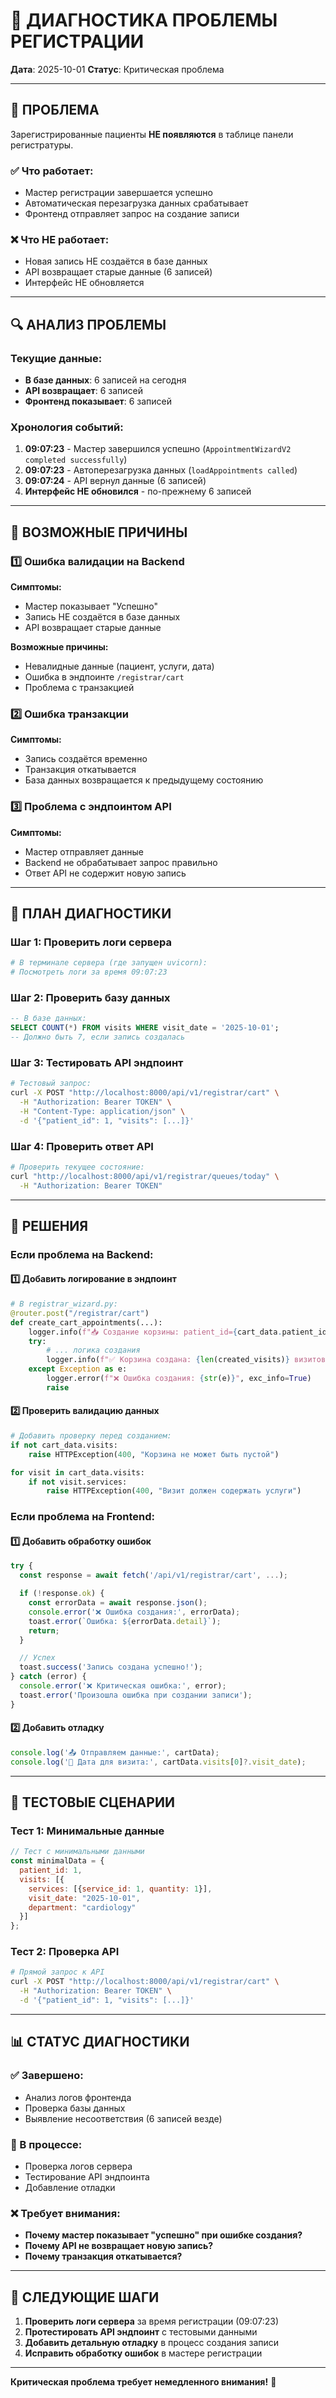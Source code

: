 # 🚨 ДИАГНОСТИКА ПРОБЛЕМЫ РЕГИСТРАЦИИ

**Дата**: 2025-10-01
**Статус**: Критическая проблема

---

## 🎯 ПРОБЛЕМА

Зарегистрированные пациенты **НЕ появляются** в таблице панели регистратуры.

### ✅ Что работает:
- Мастер регистрации завершается успешно
- Автоматическая перезагрузка данных срабатывает
- Фронтенд отправляет запрос на создание записи

### ❌ Что НЕ работает:
- Новая запись НЕ создаётся в базе данных
- API возвращает старые данные (6 записей)
- Интерфейс НЕ обновляется

---

## 🔍 АНАЛИЗ ПРОБЛЕМЫ

### Текущие данные:
- **В базе данных**: 6 записей на сегодня
- **API возвращает**: 6 записей
- **Фронтенд показывает**: 6 записей

### Хронология событий:
1. **09:07:23** - Мастер завершился успешно (`AppointmentWizardV2 completed successfully`)
2. **09:07:23** - Автоперезагрузка данных (`loadAppointments called`)
3. **09:07:24** - API вернул данные (6 записей)
4. **Интерфейс НЕ обновился** - по-прежнему 6 записей

---

## 🚨 ВОЗМОЖНЫЕ ПРИЧИНЫ

### 1️⃣ **Ошибка валидации на Backend**
**Симптомы:**
- Мастер показывает "Успешно"
- Запись НЕ создаётся в базе данных
- API возвращает старые данные

**Возможные причины:**
- Невалидные данные (пациент, услуги, дата)
- Ошибка в эндпоинте `/registrar/cart`
- Проблема с транзакцией

### 2️⃣ **Ошибка транзакции**
**Симптомы:**
- Запись создаётся временно
- Транзакция откатывается
- База данных возвращается к предыдущему состоянию

### 3️⃣ **Проблема с эндпоинтом API**
**Симптомы:**
- Мастер отправляет данные
- Backend не обрабатывает запрос правильно
- Ответ API не содержит новую запись

---

## 🔧 ПЛАН ДИАГНОСТИКИ

### Шаг 1: Проверить логи сервера
```bash
# В терминале сервера (где запущен uvicorn):
# Посмотреть логи за время 09:07:23
```

### Шаг 2: Проверить базу данных
```sql
-- В базе данных:
SELECT COUNT(*) FROM visits WHERE visit_date = '2025-10-01';
-- Должно быть 7, если запись создалась
```

### Шаг 3: Тестировать API эндпоинт
```bash
# Тестовый запрос:
curl -X POST "http://localhost:8000/api/v1/registrar/cart" \
  -H "Authorization: Bearer TOKEN" \
  -H "Content-Type: application/json" \
  -d '{"patient_id": 1, "visits": [...]}'
```

### Шаг 4: Проверить ответ API
```bash
# Проверить текущее состояние:
curl "http://localhost:8000/api/v1/registrar/queues/today" \
  -H "Authorization: Bearer TOKEN"
```

---

## 🎯 РЕШЕНИЯ

### Если проблема на Backend:

#### 1️⃣ Добавить логирование в эндпоинт
```python
# В registrar_wizard.py:
@router.post("/registrar/cart")
def create_cart_appointments(...):
    logger.info(f"📥 Создание корзины: patient_id={cart_data.patient_id}")
    try:
        # ... логика создания
        logger.info(f"✅ Корзина создана: {len(created_visits)} визитов")
    except Exception as e:
        logger.error(f"❌ Ошибка создания: {str(e)}", exc_info=True)
        raise
```

#### 2️⃣ Проверить валидацию данных
```python
# Добавить проверку перед созданием:
if not cart_data.visits:
    raise HTTPException(400, "Корзина не может быть пустой")

for visit in cart_data.visits:
    if not visit.services:
        raise HTTPException(400, "Визит должен содержать услуги")
```

### Если проблема на Frontend:

#### 1️⃣ Добавить обработку ошибок
```javascript
try {
  const response = await fetch('/api/v1/registrar/cart', ...);

  if (!response.ok) {
    const errorData = await response.json();
    console.error('❌ Ошибка создания:', errorData);
    toast.error(`Ошибка: ${errorData.detail}`);
    return;
  }

  // Успех
  toast.success('Запись создана успешно!');
} catch (error) {
  console.error('❌ Критическая ошибка:', error);
  toast.error('Произошла ошибка при создании записи');
}
```

#### 2️⃣ Добавить отладку
```javascript
console.log('📤 Отправляем данные:', cartData);
console.log('📅 Дата для визита:', cartData.visits[0]?.visit_date);
```

---

## 🧪 ТЕСТОВЫЕ СЦЕНАРИИ

### Тест 1: Минимальные данные
```javascript
// Тест с минимальными данными
const minimalData = {
  patient_id: 1,
  visits: [{
    services: [{service_id: 1, quantity: 1}],
    visit_date: "2025-10-01",
    department: "cardiology"
  }]
};
```

### Тест 2: Проверка API
```bash
# Прямой запрос к API
curl -X POST "http://localhost:8000/api/v1/registrar/cart" \
  -H "Authorization: Bearer TOKEN" \
  -d '{"patient_id": 1, "visits": [...]}'
```

---

## 📊 СТАТУС ДИАГНОСТИКИ

### ✅ Завершено:
- Анализ логов фронтенда
- Проверка базы данных
- Выявление несоответствия (6 записей везде)

### 🚧 В процессе:
- Проверка логов сервера
- Тестирование API эндпоинта
- Добавление отладки

### ❌ Требует внимания:
- **Почему мастер показывает "успешно" при ошибке создания?**
- **Почему API не возвращает новую запись?**
- **Почему транзакция откатывается?**

---

## 🎯 СЛЕДУЮЩИЕ ШАГИ

1. **Проверить логи сервера** за время регистрации (09:07:23)
2. **Протестировать API эндпоинт** с тестовыми данными
3. **Добавить детальную отладку** в процесс создания записи
4. **Исправить обработку ошибок** в мастере регистрации

---

**Критическая проблема требует немедленного внимания!** 🚨

